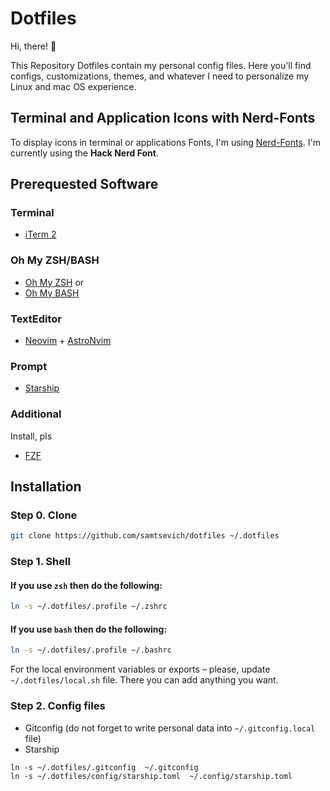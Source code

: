 # Dotfiles

Hi, there! 👋

This Repository Dotfiles contain my personal config files. Here you'll find configs, customizations, themes, and whatever I need to personalize my Linux and mac OS experience.


## Terminal and Application Icons with Nerd-Fonts
To display icons in terminal or applications Fonts, I'm using [Nerd-Fonts](https://www.nerdfonts.com). I'm currently using the **Hack Nerd Font**.

## Prerequested Software

### Terminal
* [iTerm 2](https://iterm2.com)

### Oh My ZSH/BASH
- [Oh My ZSH](https://github.com/ohmyzsh/ohmyzsh)
or
- [Oh My BASH](https://github.com/ohmybash/oh-my-bash)

### TextEditor
* [Neovim](https://neovim.io) + [AstroNvim](https://astronvim.com)

### Prompt
* [Starship](https://starship.rs)


### Additional
Install, pls
* [FZF](https://github.com/junegunn/fzf)


## Installation

### Step 0. Clone

```bash
git clone https://github.com/samtsevich/dotfiles ~/.dotfiles
```

### Step 1. Shell

<!-- #### Common for all. Must be added either into `~/.zshrc` or `~/.bashrc` file. -->

#### If you use `zsh` then do the following:

```bash
ln -s ~/.dotfiles/.profile ~/.zshrc
```

#### If you use `bash` then do the following:
```bash
ln -s ~/.dotfiles/.profile ~/.bashrc
```

For the local environment variables or exports – please, update `~/.dotfiles/local.sh` file. There you can add anything you want.


### Step 2. Config files

- Gitconfig (do not forget to write personal data into `~/.gitconfig.local` file)
- Starship

```
ln -s ~/.dotfiles/.gitconfig  ~/.gitconfig
ln -s ~/.dotfiles/config/starship.toml  ~/.config/starship.toml
```

